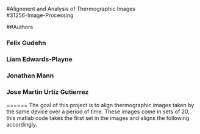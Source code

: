 #Alignment and Analysis of Thermographic Images  
#31256-Image-Processing

##Authors
### Felix Gudehn
### Liam Edwards-Playne
### Jonathan Mann
### Jose Martin Urtiz Gutierrez
======
The goal of this project is to align thermographic images taken by the same device over a period of time. These images come in sets of 20, this matlab code takes the first set in the images and aligns the following accordingly.


